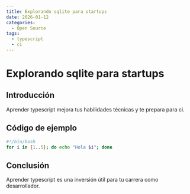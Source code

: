 ```yaml
---
title: Explorando sqlite para startups
date: 2026-01-12
categories:
  - Open Source
tags:
  - typescript
  - ci
---
```


# Explorando sqlite para startups

## Introducción

Aprender typescript mejora tus habilidades técnicas y te prepara para ci.

## Código de ejemplo

```bash
#!/bin/bash
for i in {1..5}; do echo "Hola $i"; done
```

## Conclusión

Aprender typescript es una inversión útil para tu carrera como desarrollador.
